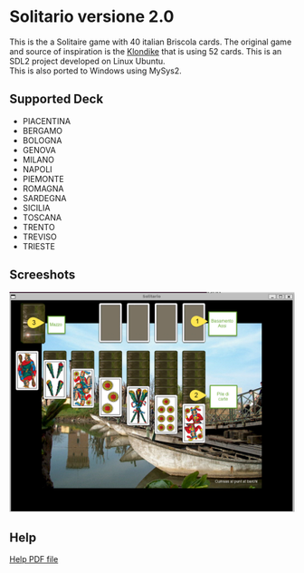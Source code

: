 # Solitario versione 2.0

This is the a Solitaire game with 40 italian Briscola cards. The original game and source of inspiration is the [Klondike](https://en.wikipedia.org/wiki/Klondike_(solitaire)) that is using 52 cards. This is an SDL2 project developed on Linux Ubuntu.  
This is also ported to Windows using MySys2.

## Supported Deck
- PIACENTINA
- BERGAMO
- BOLOGNA
- GENOVA
- MILANO
- NAPOLI
- PIEMONTE
- ROMAGNA
- SARDEGNA
- SICILIA
- TOSCANA
- TRENTO
- TREVISO
- TRIESTE

## Screeshots
![Inizio Partita](./help-source/ingame.png)

## Help
[Help PDF file](./data/solitario.pdf) 

